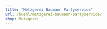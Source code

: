 ```yaml
---
title: "Metzgerei Baumann Partyservice"
url: /buehl/metzgerei-baumann-partyservice/
shop: Metzgerei
---
```

